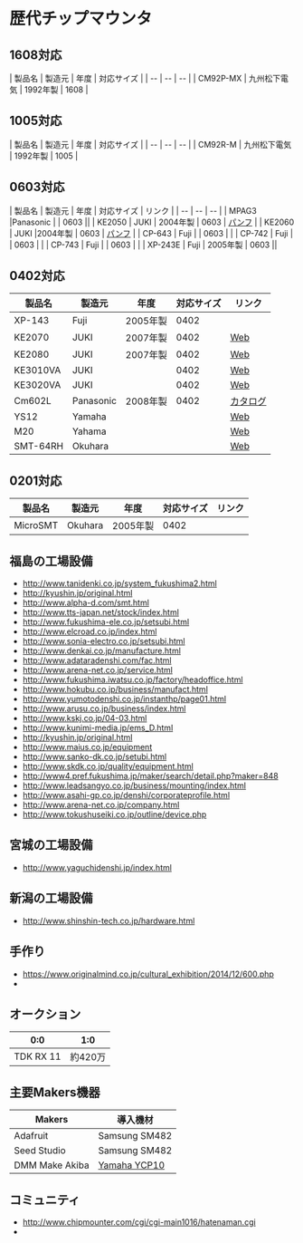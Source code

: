 # 歴代チップマウンタ


## 1608対応
| 製品名 | 製造元 | 年度 | 対応サイズ |
| -- | -- | -- |
| CM92P-MX | 九州松下電気 | 1992年製 | 1608 |

## 1005対応
| 製品名 | 製造元 | 年度 | 対応サイズ |
| -- | -- | -- |
| CM92R-M | 九州松下電気 | 1992年製 | 1005 |

## 0603対応
| 製品名 | 製造元 | 年度 | 対応サイズ | リンク |
| -- | -- | -- |
| MPAG3 |Panasonic |  | 0603 ||
| KE2050 | JUKI | 2004年製 | 0603 | [パンフ](http://www.juki.co.jp/smt/dl/gltc/ke_205050.pdf) |
| KE2060 | JUKI |2004年製 | 0603 | [パンフ](http://www.juki.co.jp/smt/dl/gltc/ke_205060.pdf) |
| CP-643 | Fuji | | 0603 | |
| CP-742 | Fuji | | 0603 | |
| CP-743 | Fuji | | 0603 | |
| XP-243E | Fuji | 2005年製 | 0603 ||

## 0402対応

| 製品名 | 製造元 | 年度 | 対応サイズ | リンク |
| -- | -- | -- | -- | -- |
| XP-143 | Fuji | 2005年製 | 0402 | |
| KE2070 | JUKI | 2007年製 | 0402 | [Web](http://www.juki.co.jp/smt/introduce/products/ke2070.html) |
| KE2080 | JUKI | 2007年製 | 0402 | [Web](http://www.juki.co.jp/smt/introduce/products/ke2080.html) |
| KE3010VA | JUKI || 0402 | [Web](http://www.juki.co.jp/smt/introduce/products/ke3010a.html) |
| KE3020VA | JUKI || 0402 | [Web](http://www.juki.co.jp/smt/introduce/products/ke3020va.html) |
| Cm602L | Panasonic | 2008年製 | 0402 | [カタログ](https://www.ykt.co.jp/products/panasonic/pdf/panasonic_cm602_catalog.pdf) |
| YS12 | Yamaha |||[Web](http://www.yamaha-motor.co.jp/smt/mounter/ys12/)|
| M20 | Yahama |||[Web](http://www.yamaha-motor.co.jp/smt/ipulse/m20/)|
| SMT-64RH | Okuhara |||[Web](http://www.okuhara-elec.com/p-smt64rh.html)|

## 0201対応

| 製品名 | 製造元 | 年度 | 対応サイズ | リンク |
| -- | -- | -- | -- | -- |
| MicroSMT | Okuhara | 2005年製 | 0402 | |



## 福島の工場設備

* http://www.tanidenki.co.jp/system_fukushima2.html
* http://kyushin.jp/original.html
* http://www.alpha-d.com/smt.html
* http://www.tts-japan.net/stock/index.html
* http://www.fukushima-ele.co.jp/setsubi.html
* http://www.elcroad.co.jp/index.html
* http://www.sonia-electro.co.jp/setsubi.html
* http://www.denkai.co.jp/manufacture.html
* http://www.adataradenshi.com/fac.html
* http://www.arena-net.co.jp/service.html
* http://www.fukushima.iwatsu.co.jp/factory/headoffice.html
* http://www.hokubu.co.jp/business/manufact.html
* http://www.yumotodenshi.co.jp/instanthp/page01.html
* http://www.arusu.co.jp/business/index.html
* http://www.kskj.co.jp/04-03.html
* http://www.kunimi-media.jp/ems_D.html
* http://kyushin.jp/original.html
* http://www.maius.co.jp/equipment
* http://www.sanko-dk.co.jp/setubi.html
* http://www.skdk.co.jp/quality/equipment.html
* http://www4.pref.fukushima.jp/maker/search/detail.php?maker=848
* http://www.leadsangyo.co.jp/business/mounting/index.html
* http://www.asahi-gp.co.jp/denshi/corporateprofile.html
* http://www.arena-net.co.jp/company.html
* http://www.tokushuseiki.co.jp/outline/device.php

## 宮城の工場設備
* http://www.yaguchidenshi.jp/index.html

## 新潟の工場設備
* http://www.shinshin-tech.co.jp/hardware.html


## 手作り
* https://www.originalmind.co.jp/cultural_exhibition/2014/12/600.php
* 

## オークション


| 0:0 | 1:0 |
| -- | -- |
| TDK RX 11  | 約420万 | [リンク](http://www.ebay.com/itm/TDK-RX-11-Chip-Component-Mounter-Pick-and-Place-/121378225476?hash=item1c42b4bd44)|

## 主要Makers機器


| Makers | 導入機材 |
| -- | -- |
| Adafruit | Samsung SM482 |
| Seed Studio | Samsung SM482 |
| DMM Make Akiba | [Yamaha YCP10](http://www.yamaha-motor.co.jp/smt/printer/ycp10/) |

## コミュニティ
* http://www.chipmounter.com/cgi/cgi-main1016/hatenaman.cgi
* 
